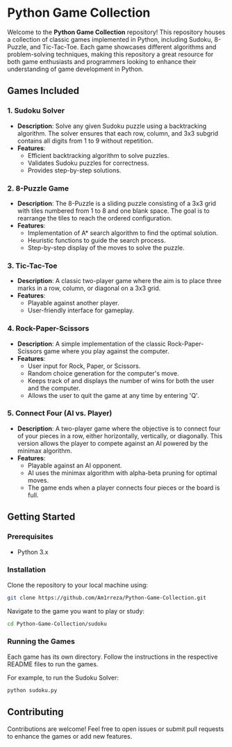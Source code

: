 # Python Game Collection

Welcome to the **Python Game Collection** repository! This repository houses a collection of classic games implemented in Python, including Sudoku, 8-Puzzle, and Tic-Tac-Toe. Each game showcases different algorithms and problem-solving techniques, making this repository a great resource for both game enthusiasts and programmers looking to enhance their understanding of game development in Python.

## Games Included

### 1. Sudoku Solver
- **Description**: Solve any given Sudoku puzzle using a backtracking algorithm. The solver ensures that each row, column, and 3x3 subgrid contains all digits from 1 to 9 without repetition.
- **Features**:
  - Efficient backtracking algorithm to solve puzzles.
  - Validates Sudoku puzzles for correctness.
  - Provides step-by-step solutions.

### 2. 8-Puzzle Game
- **Description**: The 8-Puzzle is a sliding puzzle consisting of a 3x3 grid with tiles numbered from 1 to 8 and one blank space. The goal is to rearrange the tiles to reach the ordered configuration.
- **Features**:
  - Implementation of A* search algorithm to find the optimal solution.
  - Heuristic functions to guide the search process.
  - Step-by-step display of the moves to solve the puzzle.

### 3. Tic-Tac-Toe
- **Description**: A classic two-player game where the aim is to place three marks in a row, column, or diagonal on a 3x3 grid.
- **Features**:
  - Playable against another player.
  - User-friendly interface for gameplay.

### 4. Rock-Paper-Scissors
- **Description**: A simple implementation of the classic Rock-Paper-Scissors game where you play against the computer.
- **Features**:
  - User input for Rock, Paper, or Scissors.
  - Random choice generation for the computer's move.
  - Keeps track of and displays the number of wins for both the user and the computer.
  - Allows the user to quit the game at any time by entering 'Q'.

### 5. Connect Four (AI vs. Player)
- **Description**: A two-player game where the objective is to connect four of your pieces in a row, either horizontally, vertically, or diagonally. This version allows the player to compete against an AI powered by the minimax algorithm.
- **Features**:
  - Playable against an AI opponent.
  - AI uses the minimax algorithm with alpha-beta pruning for optimal moves.
  - The game ends when a player connects four pieces or the board is full.

## Getting Started

### Prerequisites
- Python 3.x
### Installation
Clone the repository to your local machine using:
```bash
git clone https://github.com/Am1rreza/Python-Game-Collection.git
```
Navigate to the game you want to play or study:
```bash
cd Python-Game-Collection/sudoku
```
### Running the Games
Each game has its own directory. Follow the instructions in the respective README files to run the games.

For example, to run the Sudoku Solver:
```bash
python sudoku.py
```
## Contributing
Contributions are welcome! Feel free to open issues or submit pull requests to enhance the games or add new features.
